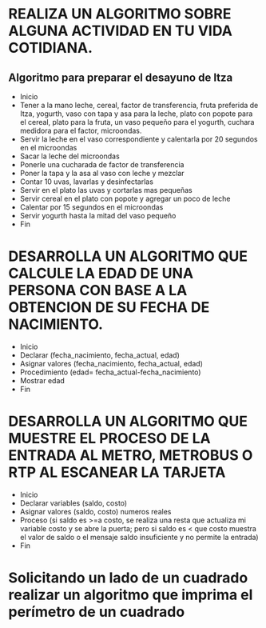 # REALIZA UN ALGORITMO SOBRE ALGUNA ACTIVIDAD EN TU VIDA COTIDIANA.
## Algoritmo para preparar el desayuno de Itza
* Inicio
* Tener a la mano leche, cereal, factor de transferencia, fruta preferida de Itza, yogurth, vaso con tapa y asa para la leche, plato con popote para el cereal, plato para la fruta, un vaso pequeño para el yogurth, cuchara medidora para el factor, microondas.
* Servir la leche en el vaso correspondiente y calentarla por 20 segundos en el microondas
* Sacar la leche del microondas 
* Ponerle una cucharada de factor de transferencia
* Poner la tapa y la asa al vaso con leche y mezclar
* Contar 10 uvas, lavarlas y desinfectarlas
* Servir en el plato las uvas y cortarlas mas pequeñas
* Servir cereal en el plato con popote y agregar un poco de leche
* Calentar por 15 segundos en el microondas
* Servir yogurth hasta la mitad del vaso pequeño
* Fin








# DESARROLLA UN ALGORITMO QUE CALCULE LA EDAD DE UNA PERSONA CON BASE A LA OBTENCION DE SU FECHA DE NACIMIENTO.
* Inicio
* Declarar (fecha_nacimiento, fecha_actual, edad)
* Asignar valores (fecha_nacimiento, fecha_actual, edad)
* Procedimiento (edad= fecha_actual-fecha_nacimiento)
* Mostrar edad
* Fin


# DESARROLLA UN ALGORITMO QUE MUESTRE EL PROCESO DE LA ENTRADA AL METRO, METROBUS O RTP AL ESCANEAR LA TARJETA
* Inicio
* Declarar variables (saldo, costo)
* Asignar valores (saldo, costo) numeros reales
* Proceso (si saldo es >=a costo, se realiza una resta que actualiza mi variable costo y se abre la puerta;
            pero si saldo es < que costo muestra el valor de saldo o el mensaje saldo insuficiente y no permite la entrada)
* Fin


# Solicitando un lado de un cuadrado realizar un algoritmo que imprima el perímetro de un cuadrado

